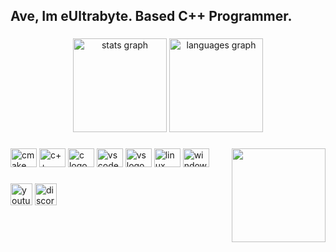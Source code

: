 <h2 align="left">Ave, Im eUltrabyte. Based C++ Programmer.</h2>

###

<div align="center">
  <img src="https://github-readme-stats.vercel.app/api?hide_title=false&hide_rank=false&show_icons=true&include_all_commits=true&count_private=true&disable_animations=false&theme=merko&locale=en&hide_border=false&username=eUltrabyte" height="150" alt="stats graph"  />
  <img src="https://github-readme-stats.vercel.app/api/top-langs?locale=en&hide_title=false&layout=compact&card_width=320&langs_count=5&theme=merko&hide_border=false&username=eUltrabyte" height="150" alt="languages graph"  />
</div>

###

<img align="right" height="150" src="https://avatars.githubusercontent.com/u/46822941?v=4"  />

###

<div align="left">
  <img src="https://cdn.jsdelivr.net/gh/devicons/devicon/icons/cmake/cmake-plain.svg" height="30" width="42" alt="cmake logo"  />
  <img src="https://cdn.jsdelivr.net/gh/devicons/devicon/icons/cplusplus/cplusplus-line.svg" height="30" width="42" alt="c++ logo"  />
  <img src="https://cdn.jsdelivr.net/gh/devicons/devicon/icons/c/c-line.svg" height="30" width="42" alt="c logo"  />
  <img src="https://cdn.jsdelivr.net/gh/devicons/devicon/icons/vscode/vscode-plain.svg" height="30" width="42" alt="vscode logo"  />
  <img src="https://cdn.jsdelivr.net/gh/devicons/devicon/icons/visualstudio/visualstudio-plain.svg" height="30" width="42" alt="vs logo"  />
  <img src="https://cdn.jsdelivr.net/gh/devicons/devicon/icons/linux/linux-plain.svg" height="30" width="42" alt="linux logo"  />
  <img src="https://cdn.jsdelivr.net/gh/devicons/devicon/icons/windows8/windows8-original.svg" height="30" width="42" alt="windows logo"  />
</div>

###

<div align="left">
  <img src="https://img.shields.io/static/v1?message=Youtube&logo=youtube&label=&color=FF0000&logoColor=white&labelColor=&style=for-the-badge" height="35" alt="youtube logo"  />
  <img src="https://img.shields.io/static/v1?message=Discord&logo=discord&label=&color=7289DA&logoColor=white&labelColor=&style=for-the-badge" height="35" alt="discord logo"  />
</div>

###